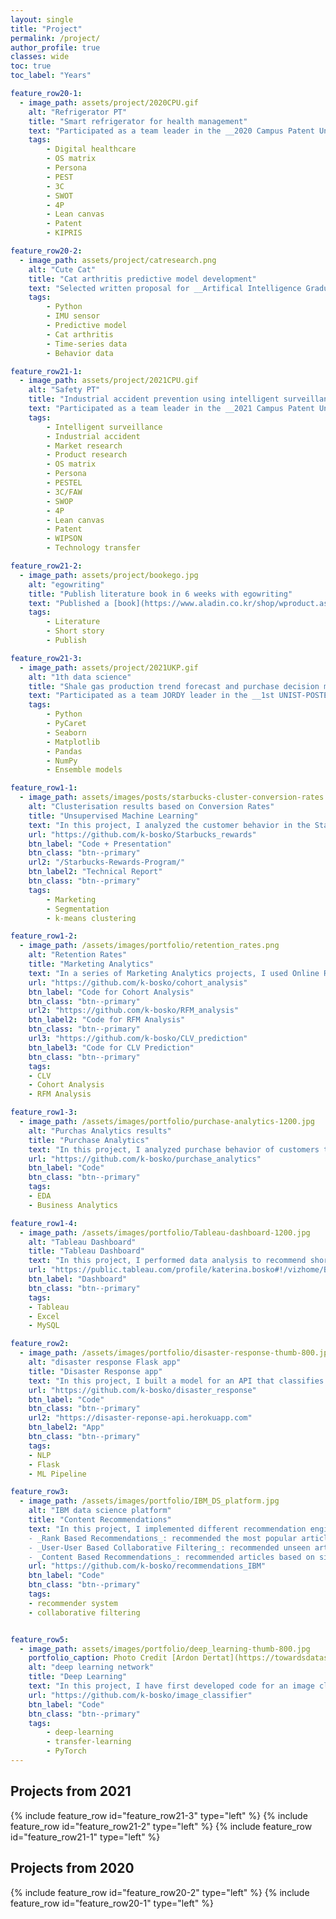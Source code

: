 ```yaml
---
layout: single
title: "Project"
permalink: /project/
author_profile: true
classes: wide
toc: true
toc_label: "Years"

feature_row20-1:
  - image_path: assets/project/2020CPU.gif
    alt: "Refrigerator PT"
    title: "Smart refrigerator for health management"
    text: "Participated as a team leader in the __2020 Campus Patent Universiade__. Suggested a smart refrigerator with a platform service that communicates with trainers and competes with users for health scores to Samsung Electronics. After passing the report, participated in a presentation session as a team leader and speech. Received the __Samsung Electronics Vice Chairman Award__ as the Excellence Prize."
    tags:
        - Digital healthcare
        - OS matrix
        - Persona
        - PEST
        - 3C
        - SWOT
        - 4P
        - Lean canvas
        - Patent
        - KIPRIS

feature_row20-2:
  - image_path: assets/project/catresearch.png
    alt: "Cute Cat"
    title: "Cat arthritis predictive model development"
    text: "Selected written proposal for __Artifical Intelligence Graduate School Creative Autonomous Research Program__, predictive model development for the probability of developing arthritis based on cat position, acceleration, and angular velocity data as a control experiment. 9-axis IMU sensor [MetaMotionS+](https://mbientlab.com/store/metamotions-p/) selection and experiment manual were written. preprocessing time-series data in GB units after data collection"
    tags:
        - Python
        - IMU sensor
        - Predictive model
        - Cat arthritis
        - Time-series data
        - Behavior data

feature_row21-1:
  - image_path: assets/project/2021CPU.gif
    alt: "Safety PT"
    title: "Industrial accident prevention using intelligent surveillance system"
    text: "Participated as a team leader in the __2021 Campus Patent Universiade__. Establishment of a training dataset for risk behavior and accident recognition models and a solution for preventing and coping with industrial accidents to ETRI. Market research focusing on industrial accident reports and laws and government policies that analyze the accident rate and death rate. Automatic object and motion information extraction and labeling system design using images. Patent analysis and avoidance design. Suggested areas of expected gross profit based on expected growth rate, social contribution, and expandable business areas. Expert advisory services such as major professors, corporate, institutional and factory officials, and patent attorneys. After accepted the report, participated in a presentation session as a team leader and speech."
    tags:
        - Intelligent surveillance
        - Industrial accident
        - Market research
        - Product research
        - OS matrix
        - Persona
        - PESTEL
        - 3C/FAW
        - SWOP
        - 4P
        - Lean canvas
        - Patent
        - WIPSON
        - Technology transfer

feature_row21-2:
  - image_path: assets/project/bookego.jpg
    alt: "egowriting"
    title: "Publish literature book in 6 weeks with egowriting"
    text: "Published a [book](https://www.aladin.co.kr/shop/wproduct.aspx?ItemId=272558882) after professional literary writers coached 9 socioculturally diverse people for 6 weeks. I wrote a short story titled 'Wind and Blooms', the story of a boy who has been wound by his family and society growing up."
    tags:
        - Literature
        - Short story
        - Publish

feature_row21-3:
  - image_path: assets/project/2021UKP.gif
    alt: "1th data science"
    title: "Shale gas production trend forecast and purchase decision making"
    text: "Participated as a team JORDY leader in the __1st UNIST-POSTECH-KAIST Data Science Competition__. Predicting production time series data with AutoML library PyCaret. 0-1 Integer Programming to make a production well purchase decision. Retention of missing values and comparison of mean, median, and mode treatment and consideration of data uniqueness. Prevention of overfitting using k-fold Cross Validation. Suggest to Korea National Oil Corporation to add Reynolds number as a feature related to shale gas. Since selected for the top 12 teams, participated in a presentation session as a team leader. Received the __Silver Prize__ as __4th place__"
    tags:
        - Python
        - PyCaret
        - Seaborn
        - Matplotlib
        - Pandas
        - NumPy
        - Ensemble models

feature_row1-1:
  - image_path: assets/images/posts/starbucks-cluster-conversion-rates.png
    alt: "Clusterisation results based on Conversion Rates"
    title: "Unsupervised Machine Learning"
    text: "In this project, I analyzed the customer behavior in the Starbucks Rewards Mobile App. After signing up for the app, customers receive promotions every few days. The task was to identify which customers are influenced by promotional offers the most and what types of offers to send them in order to maximize the revenue. I used PCA and K-Means clustering to arrive at 3 customer segments (Disinterested, BOGO, Discount) based on Average Conversion Rates and explored their demographic profiles and shopping habits."
    url: "https://github.com/k-bosko/Starbucks_rewards"
    btn_label: "Code + Presentation"
    btn_class: "btn--primary"
    url2: "/Starbucks-Rewards-Program/"
    btn_label2: "Technical Report"
    btn_class: "btn--primary"
    tags:
        - Marketing
        - Segmentation
        - k-means clustering

feature_row1-2:
  - image_path: /assets/images/portfolio/retention_rates.png
    alt: "Retention Rates"
    title: "Marketing Analytics"
    text: "In a series of Marketing Analytics projects, I used Online Retail II dataset to create cohorts based on monthly data, calculated retention rates and visualized them via a heatmap. Then I created RFM (Recency, Frequency, Monetary) segments, calculated RFM Score for each customer and segmented into 3 custom segments 'Top', 'Middle' and 'Low' based on the total RFM Score. Finally, I calculated the revenue-based CLV (Customer Lifetime Value) for each customer."
    url: "https://github.com/k-bosko/cohort_analysis"
    btn_label: "Code for Cohort Analysis"
    btn_class: "btn--primary"
    url2: "https://github.com/k-bosko/RFM_analysis"
    btn_label2: "Code for RFM Analysis"
    btn_class: "btn--primary"
    url3: "https://github.com/k-bosko/CLV_prediction"
    btn_label3: "Code for CLV Prediction"
    btn_class: "btn--primary"
    tags:
    - CLV
    - Cohort Analysis
    - RFM Analysis

feature_row1-3:
  - image_path: /assets/images/portfolio/purchase-analytics-1200.jpg
    alt: "Purchas Analytics results"
    title: "Purchase Analytics"
    text: "In this project, I analyzed purchase behavior of customers that bought 5 different brands of chocolate bars in a physical FMCG store during 2 years. In total, they made 58,693 transactions, captured through the loyalty cards they used at checkout. Based on the results of customer segmentation, I explored the segments sizes and answered the following business questions: 1. How often do people from different segments visit the store? 2. What brand do customer segments prefer on average? 3. How much revenue each customer segment brings?"
    url: "https://github.com/k-bosko/purchase_analytics"
    btn_label: "Code"
    btn_class: "btn--primary"
    tags:
    - EDA
    - Business Analytics

feature_row1-4:
  - image_path: /assets/images/portfolio/Tableau-dashboard-1200.jpg
    alt: "Tableau Dashboard"
    title: "Tableau Dashboard"
    text: "In this project, I performed data analysis to recommend short-term renting strategy for Watershed, a residential rental properties firm. To do this, I extracted relevant data from a real estate MySQL database, analyzed data in Excel to identify the best opportunities to increase revenue and maximize profits and created a Tableau dashboard to show the results of a sensitivity analysis."
    url: "https://public.tableau.com/profile/katerina.bosko#!/vizhome/Bosko_dashboardforWatershedproperties/FinalDashboard"
    btn_label: "Dashboard"
    btn_class: "btn--primary"
    tags:
    - Tableau
    - Excel
    - MySQL

feature_row2:
  - image_path: /assets/images/portfolio/disaster-response-thumb-800.jpg
    alt: "disaster response Flask app"
    title: "Disaster Response app"
    text: "In this project, I built a model for an API that classifies disaster messages. The datasets provided by Figure Eight contain real messages sent during disaster events and their respective categories. The task was to train the supervised ML classifier to automate categorization of the new messages so that different disaster relief agencies would receive only relevant ones. The model was then deployed as a Python Flask app to Heroku."
    url: "https://github.com/k-bosko/disaster_response"
    btn_label: "Code"
    btn_class: "btn--primary"
    url2: "https://disaster-reponse-api.herokuapp.com"
    btn_label2: "App"
    btn_class: "btn--primary"
    tags:
    - NLP
    - Flask
    - ML Pipeline

feature_row3:
  - image_path: /assets/images/portfolio/IBM_DS_platform.jpg
    alt: "IBM data science platform"
    title: "Content Recommendations"
    text: "In this project, I implemented different recommendation engines for users of the IBM Watson Studio platform. <br>
    - _Rank Based Recommendations_: recommended the most popular articles based on the highest user interactions <br>
    - _User-User Based Collaborative Filtering_: recommended unseen articles that were viewed by most similar users <br>
    - _Content Based Recommendations_: recommended articles based on similarity of content <br>"
    url: "https://github.com/k-bosko/recommendations_IBM"
    btn_label: "Code"
    btn_class: "btn--primary"
    tags:
    - recommender system
    - collaborative filtering


feature_row5:
  - image_path: assets/images/portfolio/deep_learning-thumb-800.jpg
    portfolio_caption: Photo Credit [Ardon Dertat](https://towardsdatascience.com/applied-deep-learning-part-1-artificial-neural-networks-d7834f67a4f6)
    alt: "deep learning network"
    title: "Deep Learning"
    text: "In this project, I have first developed code for an image classifier built with PyTorch in Jupyter Notebook, then converted it into a command line application. The application allows you to choose one of the pretrained architectures, specify different hyperparameters (learning rate, hidden layers, epochs) and use either GPU or CPU for training. I also implemented saving the checkpoints so that you can continue training if stopped. Image Classifier predicts 102 flower categories. "
    url: "https://github.com/k-bosko/image_classifier"
    btn_label: "Code"
    btn_class: "btn--primary"
    tags:
        - deep-learning
        - transfer-learning
        - PyTorch
---
```

## Projects from 2021
{% include feature_row id="feature_row21-3" type="left" %}
<a name="Shale gas production prediction and decision-making"></a>
{% include feature_row id="feature_row21-2" type="left" %}
<a name="Industrial accident prevention using intelligent surveillance"></a>
{% include feature_row id="feature_row21-1" type="left" %}
<a name="Publish literature book in 6 weeks with egowriting"></a>

## Projects from 2020
{% include feature_row id="feature_row20-2" type="left" %}
<a name="Cat arthritis predictive model development"></a>
{% include feature_row id="feature_row20-1" type="left" %}
<a name="Smart refrigerator for health management"></a>

<!-- &nbsp;
<a name="Signal-Processing">
{% include feature_row id="feature_row1-0" type="left" %}
{% include feature_row id="feature_row5" type="left" %}
<a name="Deep-Learning">
{% include feature_row id="feature_row1-1" type="left" %}
<a name="Marketing-Analytics"></a>
{% include feature_row id="feature_row1-2" type="left" %}
<a name="Purchase-Analytics"></a>
{% include feature_row id="feature_row1-3" type="left" %}
<a name="Tableau-Dashboard"></a>
{% include feature_row id="feature_row1-4" type="left" %}
<a name="Digital-Marketing"></a>
{% include feature_row id="feature_row4" type="left" %}
<a name="Recommender-System"></a>
{% include feature_row id="feature_row3" type="left" %} -->


